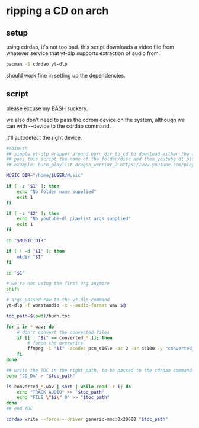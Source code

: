 # ripping a CD on arch

## setup

using cdrdao, it's not too bad.
this script downloads a video file from whatever service that
yt-dlp supports extraction of audio from.

```bash
pacman -S cdrdao yt-dlp
```

should work fine in setting up the dependencies.


## script

please excuse my BASH suckery.

we also don't need to pass the cdrom device on the system, although we can
with --device to the cdrdao command.

it'll autodetect the right device.

```bash
#/bin/sh
## simple yt-dlp wrapper around burn_dir_to_cd to download either the whole or a subset of a youtube playlist
## pass this script the name of the folder/disc and then youtube dl playlist args as the rest
## example: burn_playlist dragon_warrior_2 https://www.youtube.com/playlist?list=PLCDD6B374E7A9CAD0

MUSIC_DIR="/home/$USER/Music"

if [ -z "$1" ]; then
    echo "No folder name supplied"
    exit 1
fi

if [ -z "$2" ]; then
    echo "No youtube-dl playlist args supplied"
    exit 1
fi

cd "$MUSIC_DIR"

if [ ! -d "$1" ]; then
    mkdir "$1"
fi

cd "$1"

# we're not using the first arg anymore
shift

# args passed raw to the yt-dlp command
yt-dlp -f worstaudio -x --audio-format wav $@

toc_path=$(pwd)/burn.toc

for i in *.wav; do
    # don't convert the converted files
    if [[ ! "$i" == converted_* ]]; then
        # force the overwrite
        ffmpeg -i "$i" -acodec pcm_s16le -ac 2 -ar 44100 -y "converted_$i"
    fi
done

## write the TOC in the right path, to be passed to the cdrdao command
echo "CD_DA" > "$toc_path"

ls converted_*.wav | sort | while read -r i; do
    echo "TRACK AUDIO" >> "$toc_path"
    echo "FILE \"$i\" 0" >> "$toc_path"
done
## end TOC

cdrdao write --force --driver generic-mmc:0x20000 "$toc_path"
```

